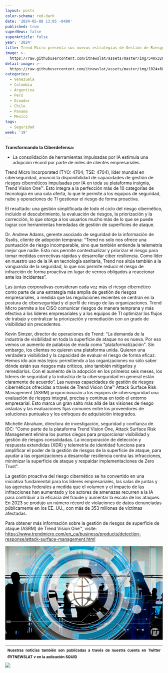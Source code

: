 ```yaml
---
layout: posts
color-schema: red-dark
date: '2024-05-08 13:05 -0400'
published: true
superNews: false
superArticle: false
year: '2024'
title: Trend Micro presenta sus nuevas estrategias de Gestión de Riesgos
image: >-
  https://raw.githubusercontent.com/itnewslat/assets/master/img/540x320/estrategia-de-seguridad-p.jpg
detail-image: >-
  https://raw.githubusercontent.com/itnewslat/assets/master/img/1024x680/estrategia-de-seguridad-g.jpg
categories:
  - Venezuela
  - Colombia
  - Argentina
  - Perú
  - Ecuador
  - Chile
  - Panama
  - Mexico
tags:
  - Seguridad
week: '19'
---
```

**Transformando la Ciberdefensa:**

- La consolidación de herramientas impulsadas por IA estimula una adopción récord por parte de miles de clientes empresariales.

Trend Micro Incorporated (TYO: 4704; TSE: 4704), líder mundial en ciberseguridad, anunció la disponibilidad de capacidades de gestión de riesgos cibernéticos impulsadas por IA en toda su plataforma insignia, Trend Vision One™. Esto integra a la perfección más de 10 categorías de tecnología en una sola oferta, lo que le permite a los equipos de seguridad, nube y operaciones de TI gestionar el riesgo de forma proactiva.

El resultado: una gestión simplificada de todo el ciclo del riesgo cibernético, incluido el descubrimiento, la evaluación de riesgos, la priorización y la corrección, lo que otorga a los usuarios mucho más de lo que se puede lograr con herramientas heredadas de gestión de superficies de ataque.

Dr. Andrew Adams, gerente asociado de seguridad de la información de Xsolis, cliente de adopción temprana: “Trend no solo nos ofrece una puntuación de riesgo incomparable, sino que también entiende la telemetría mejor que nadie. Esto nos permite contextualizar y priorizar el riesgo para tomar medidas correctivas rápidas y desarrollar ciber resiliencia. Como líder en nuestro uso de la IA en tecnología sanitaria, Trend nos sitúa también a la vanguardia de la seguridad, lo que nos permite reducir el riesgo de infracción de forma proactiva en lugar de vernos obligados a reaccionar ante los incidentes”.

Las juntas corporativas consideran cada vez más el riesgo cibernético como parte de una estrategia más amplia de gestión de riesgos empresariales, a medida que las regulaciones recientes se centran en la postura de ciberseguridad y el perfil de riesgo de las organizaciones. Trend Micro permite a los CISO comunicar riesgos de manera temprana y más efectiva a los líderes empresariales y a los equipos de TI optimizar los flujos de trabajo y centralizar la priorización y remediación con un grado de visibilidad sin precedentes.

Kevin Simzer, director de operaciones de Trend: “La demanda de la industria de visibilidad en toda la superficie de ataque no es nueva. Por eso vemos un aumento de palabras de moda como "plataformatización". Sin embargo, los clientes no quieren una plataforma unida. Quieren una verdadera visibilidad y la capacidad de evaluar el riesgo de forma eficaz. Hemos ido aún más lejos: permitiendo a las organizaciones no sólo saber dónde están sus riesgos más críticos, sino también mitigarlos y remediarlos. Con el aumento de la adopción en los primeros seis meses, los líderes de seguridad y la industria de la ciberseguridad en general están claramente de acuerdo”. Las nuevas capacidades de gestión de riesgos cibernéticos ofrecidas a través de Trend Vision One™ Attack Surface Risk Management (ASRM) proporcionarán a los equipos de ciberseguridad una evaluación de riesgos integral, precisa y continua en todo el entorno empresarial. Esto marca un gran salto más allá de las visiones de riesgo aisladas y las evaluaciones fijas comunes entre los proveedores de soluciones puntuales y los enfoques de adquisición integrados.

Michelle Abraham, directora de investigación, seguridad y confianza de IDC: “Como parte de la plataforma Trend Vision One, Attack Surface Risk Management elimina los puntos ciegos para proporcionar visibilidad y gestión de riesgos consolidadas. La incorporación de detección y respuesta extendidas (XDR) y telemetría de identidad funciona para amplificar el poder de la gestión de riesgos de la superficie de ataque, para ayudar a las organizaciones a desarrollar resiliencia contra las infracciones, minimizar la superficie de ataque y respaldar implementaciones de Zero Trust”.

La gestión proactiva del riesgo cibernético se ha convertido en una iniciativa fundamental para los líderes empresariales, las salas de juntas y las agencias federales a medida que el volumen y el impacto de las infracciones han aumentado y los actores de amenazas recurren a la IA para contribuir a la eficacia del fraude y aumentar la escala de los ataques. En 2023 se produjo un número récord de violaciones de datos denunciadas públicamente en los EE. UU., con más de 353 millones de víctimas afectadas.

Para obtener más información sobre la gestión de riesgos de superficie de ataque (ASRM) de Trend Vision One™, visite: https://www.trendmicro.com/en_ca/business/products/detection-response/attack-surface-management.html

![](https://raw.githubusercontent.com/itnewslat/assets/master/img/540x320/estrategia-de-seguridad-p.jpg)

<table style="height: 42px;" width="569">
<tbody>
<tr>
<td style="text-align: justify;"><sub><strong>Nuestras noticias también son publicadas a través de nuestra cuenta en Twitter <a href="https://twitter.com/itnewslat?lang=es">@ITNEWSLAT</a> y en la aplicación <a href="https://squidapp.co/en/">SQUID</a></strong></sub></td>
</tr>
</tbody>
</table>

<img src="https://tracker.metricool.com/c3po.jpg?hash=56f88a41e39ab42c063cc51676587a04"/>
